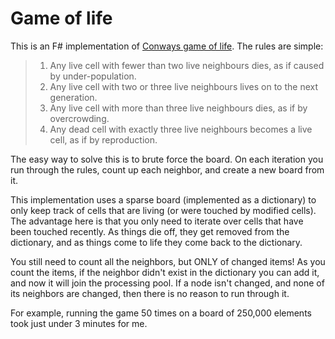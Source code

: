 Game of life
====

This is an F# implementation of [Conways game of life](http://en.wikipedia.org/wiki/Conway's_Game_of_Life). The rules are simple:

> 1. Any live cell with fewer than two live neighbours dies, as if caused by under-population.
> 2. Any live cell with two or three live neighbours lives on to the next generation.
> 3. Any live cell with more than three live neighbours dies, as if by overcrowding.
> 4. Any dead cell with exactly three live neighbours becomes a live cell, as if by reproduction.

The easy way to solve this is to brute force the board. On each iteration you run through the rules, count up each neighbor, and create a new board from it.

This implementation uses a sparse board (implemented as a dictionary) to only keep track of cells that are living (or were touched by modified cells).  The advantage here is that you only need to iterate over cells that have been touched recently.  As things die off, they get removed from the dictionary, and as things come to life they come back to the dictionary.   

You still need to count all the neighbors, but ONLY of changed items!  As you count the items, if the neighbor didn't exist in the dictionary you can add it, and now it will join the processing pool.  If a node isn't changed, and none of its neighbors are changed, then there is no reason to run through it.

For example, running the game 50 times on a board of 250,000 elements took just under 3 minutes for me. 